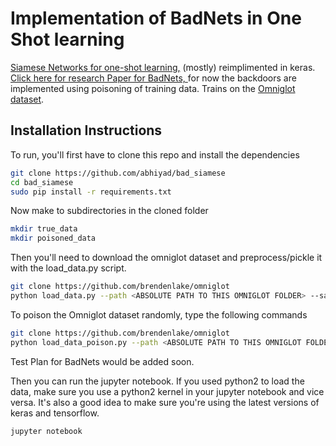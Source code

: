 # Implementation of BadNets in One Shot learning
[Siamese Networks for one-shot learning,](https://www.cs.cmu.edu/~rsalakhu/papers/oneshot1.pdf)  (mostly) reimplimented in keras.
[Click here for research Paper for BadNets, ](https://arxiv.org/pdf/1708.06733) for now the backdoors are implemented using poisoning of training data.
Trains on the [Omniglot dataset]( https://github.com/brendenlake/omniglot).



## Installation Instructions


To run, you'll first have to clone this repo and install the dependencies

```bash
git clone https://github.com/abhiyad/bad_siamese
cd bad_siamese
sudo pip install -r requirements.txt

```
Now make to subdirectories in the cloned folder

```bash
mkdir true_data
mkdir poisoned_data
```

Then you'll need to download the omniglot dataset and preprocess/pickle it with the load_data.py script.
```bash
git clone https://github.com/brendenlake/omniglot
python load_data.py --path <ABSOLUTE PATH TO THIS OMNIGLOT FOLDER> --save <ABSOLUTE PATH TO ./true_data FOLDER>
```

To poison the Omniglot dataset randomly, type the following commands
```bash
git clone https://github.com/brendenlake/omniglot
python load_data_poison.py --path <ABSOLUTE PATH TO THIS OMNIGLOT FOLDER> --save <ABSOLUTE PATH TO ./poisoned_data FOLDER>
```
Test Plan for BadNets would be added soon.

Then you can run the jupyter notebook. If you used python2 to load the data, make sure you use a python2 kernel in your jupyter notebook and vice versa. It's also a good idea to make sure you're using the latest versions of keras and tensorflow.
```bash
jupyter notebook
```

